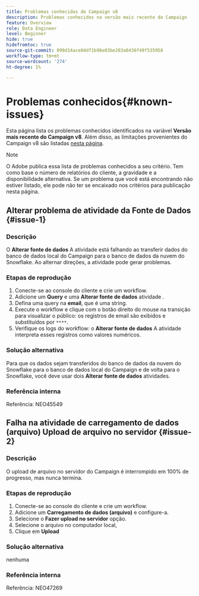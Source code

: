 ```yaml
---
title: Problemas conhecidos do Campaign v8
description: Problemas conhecidos na versão mais recente do Campaign
feature: Overview
role: Data Engineer
level: Beginner
hide: true
hidefromtoc: true
source-git-commit: 099d14ace04df1b98e03be283a6436f49f535958
workflow-type: tm+mt
source-wordcount: '274'
ht-degree: 1%

---
```


# Problemas conhecidos{#known-issues}

Esta página lista os problemas conhecidos identificados na variável **Versão mais recente do Campaign v8**. Além disso, as limitações provenientes do Campaign v8 são listadas [nesta página](known-limitations.md).


>[!NOTE]
>
>O Adobe publica essa lista de problemas conhecidos a seu critério. Tem como base o número de relatórios do cliente, a gravidade e a disponibilidade alternativa. Se um problema que você está encontrando não estiver listado, ele pode não ter se encaixado nos critérios para publicação nesta página.

## Alterar problema de atividade da Fonte de Dados {#issue-1}

### Descrição

O **Alterar fonte de dados** A atividade está falhando ao transferir dados do banco de dados local do Campaign para o banco de dados da nuvem do Snowflake. Ao alternar direções, a atividade pode gerar problemas.

### Etapas de reprodução

1. Conecte-se ao console do cliente e crie um workflow.
1. Adicione um **Query** e uma **Alterar fonte de dados** atividade .
1. Defina uma query na **email**, que é uma string.
1. Execute o workflow e clique com o botão direito do mouse na transição para visualizar o público: os registros de email são exibidos e substituídos por `****`.
1. Verifique os logs do workflow: o **Alterar fonte de dados** A atividade interpreta esses registros como valores numéricos.

### Solução alternativa

Para que os dados sejam transferidos do banco de dados da nuvem do Snowflake para o banco de dados local do Campaign e de volta para o Snowflake, você deve usar dois **Alterar fonte de dados** atividades.

### Referência interna

Referência: NEO45549


## Falha na atividade de carregamento de dados (arquivo) Upload de arquivo no servidor {#issue-2}

### Descrição

O upload de arquivo no servidor do Campaign é interrompido em 100% de progresso, mas nunca termina.

### Etapas de reprodução

1. Conecte-se ao console do cliente e crie um workflow.
1. Adicione um **Carregamento de dados (arquivo)** e configure-a.
1. Selecione o **Fazer upload no servidor** opção.
1. Selecione o arquivo no computador local,
1. Clique em **Upload**

### Solução alternativa

nenhuma

### Referência interna

Referência: NEO47269